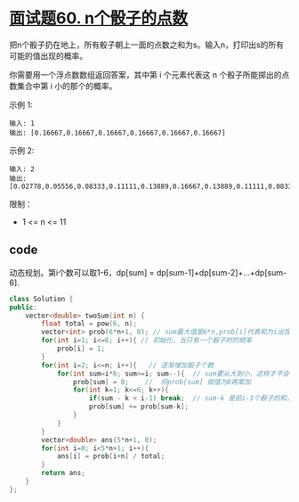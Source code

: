 # [面试题60. n个骰子的点数](https://leetcode-cn.com/problems/nge-tou-zi-de-dian-shu-lcof/)
把n个骰子扔在地上，所有骰子朝上一面的点数之和为s。输入n，打印出s的所有可能的值出现的概率。

你需要用一个浮点数数组返回答案，其中第 i 个元素代表这 n 个骰子所能掷出的点数集合中第 i 小的那个的概率。

 

示例 1:

    输入: 1
    输出: [0.16667,0.16667,0.16667,0.16667,0.16667,0.16667]
示例 2:

    输入: 2
    输出: [0.02778,0.05556,0.08333,0.11111,0.13889,0.16667,0.13889,0.11111,0.08333,0.05556,0.02778]
 

限制：

- 1 <= n <= 11

## code

动态规划。第i个数可以取1-6，dp[sum] = dp[sum-1]+dp[sum-2]+...+dp[sum-6].

```c++
class Solution {
public:
    vector<double> twoSum(int n) {
        float total = pow(6, n);
        vector<int> prob(6*n+1, 0); // sum最大值是6*n,prob[i]代表和为i出现的次数
        for(int i=1; i<=6; i++){ // 初始化，当只有一个骰子时的频率
            prob[i] = 1;
        }
        for(int i=2; i<=n; i++){   // 逐渐增加骰子个数
            for(int sum=i*6; sum>=i; sum--){  // sum要从大到小，这样才不会影响小的值。sum最大是6*i,最小是i
                prob[sum] = 0;    //  将prob[sum] 赋值为0再累加
                for(int k=1; k<=6; k++){
                    if(sum - k < i-1) break;  // sum-k 是前i-1个骰子的和，前i-1个骰子和的最小值为i-1.s
                    prob[sum] += prob[sum-k];
                }
            }
        }
        vector<double> ans(5*n+1, 0);
        for(int i=0; i<5*n+1; i++){
            ans[i] = prob[i+n] / total;
        }
        return ans;
    }
};
```